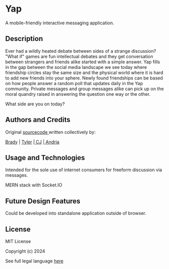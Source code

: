 # Yap 
A mobile-friendly interactive messaging application. 

## Description
Ever had a wildly heated debate between sides of a strange discussion? "What if" games are fun intellectual debates and they get conversation between strangers and friends alike started with a simple answer. Yap fills in the gap between the social media landscape we see today where friendship circles stay the same size and the physical world where it is hard to add new friends into your sphere. Newly found friendships can be based on how people answer a random poll that updates daily in the Yap community. Private messages and group messages alike can pick up on the moral quandry raised in answering the question one way or the other. 

What side are you on today?

## Authors and Credits 
Original <a href="https://github.com/Brady-hash/Yap"> sourcecode </a> written collectively by: 

<a href="https://github.com/Brady-hash">Brady</a> | <a href="https://github.com/tylerpittman23">Tyler</a> |<a href="https://github.com/cjva24"> CJ</a> |<a href="https://github.com/EowynStark"> Andria</a> 

## Usage and Technologies 
Intended for the sole use of internet consumers for freeform discussion via messages.

MERN stack with Socket.IO 


## Future Design Features 
Could be developed into standalone application outside of browser. 

## License 
MIT License

Copyright (c) 2024

See full legal language [here](./LICENSE)